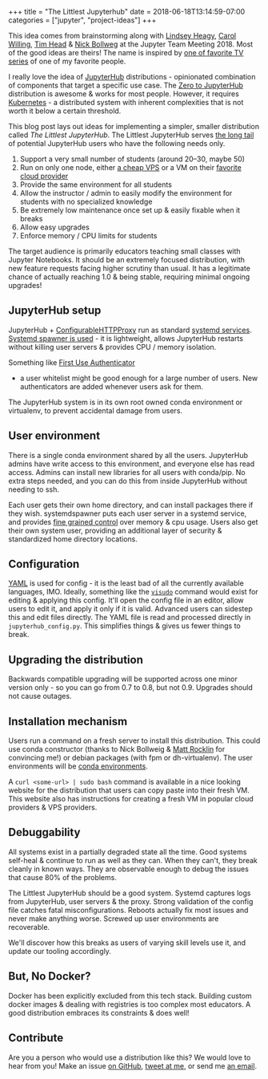 +++
title = "The Littlest Jupyterhub"
date = 2018-06-18T13:14:59-07:00
categories = ["jupyter", "project-ideas"]
+++

This idea comes from brainstorming along with [Lindsey
Heagy](https://lindseyjh.ca/), [Carol
Willing](https://www.willingconsulting.com/), [Tim
Head](https://github.com/betatim) & [Nick
Bollweg](https://github.com/bollwyvl) at the Jupyter Team Meeting 2018. Most
of the good ideas are theirs! The name is inspired by [one of favorite TV
series](https://en.wikipedia.org/wiki/The_Littlest_Hobo) of one of my
favorite people.

I really love the idea of [JupyterHub](https://github.com/jupyterhub/jupyterhub) distributions - opinionated combination
of components that target a specific use case. The [Zero to JupyterHub](https://z2jh.jupyter.org)
distribution is awesome & works for most people. However, it requires
[Kubernetes](https://kubernetes.io) - a distributed system with inherent complexities that is not
worth it below a certain threshold.

This blog post lays out ideas for implementing a simpler, smaller distribution called
*The Littlest JupyterHub*. The Littlest JupyterHub serves [the long tail](https://en.wikipedia.org/wiki/Long_tail) of potential JupyterHub users
who have the following needs only.

1. Support a very small number of students (around 20–30, maybe 50) 
2. Run on only one node, either [a cheap VPS](http://digitalocean.com/) or a
   VM on their [favorite cloud provider](https://cloud.google.com)
3. Provide the same environment for all students 
4. Allow the instructor / admin to easily modify the environment for students with no specialized knowledge 
5. Be extremely low maintenance once set up & easily fixable when it breaks 
6. Allow easy upgrades 
7. Enforce memory / CPU limits for students

The target audience is primarily educators teaching small classes with
Jupyter Notebooks. It should be an extremely focused distribution, with new
feature requests facing higher scrutiny than usual. It has a legitimate
chance of actually reaching 1.0 & being stable, requiring minimal ongoing
upgrades! 

## JupyterHub setup 
JupyterHub +
[ConfigurableHTTPProxy](https://github.com/jupyterhub/configurable-http-proxy)
run as standard [systemd services](https://www.freedesktop.org/software/systemd/man/systemd.service.html).
[Systemd spawner is used](https://github.com/jupyterhub/systemdspawner) - it is lightweight, allows JupyterHub
restarts without killing user servers & provides CPU / memory isolation.

Something like [First Use
Authenticator](https://github.com/yuvipanda/jupyterhub-firstuseauthenticator)
+ a user whitelist might be good enough for a large number of users. New
authenticators are added whenever users ask for them.

The JupyterHub system is in its own root owned conda environment or
virtualenv, to prevent accidental damage from users.

## User environment 

There is a single
conda environment shared by all the users. JupyterHub admins have
write access to this environment, and everyone else has read access. Admins
can install new libraries for all users with conda/pip. No extra steps
needed, and you can do this from inside JupyterHub without needing to ssh.

Each user gets their own home directory, and can install packages there if
they wish. systemdspawner puts each user server in a systemd service, and
provides [fine grained
control](https://www.freedesktop.org/software/systemd/man/systemd.resource-control.html)
over memory & cpu usage. Users also get their own system user, providing an
additional layer of security & standardized home directory locations.

## Configuration 

[YAML](http://yaml.org/) is used for config - it is the
least bad of all the currently available languages, IMO. Ideally, something
like the [`visudo`](https://www.sudo.ws/man/1.8.17/visudo.man.html) command
would exist for editing & applying this config. It'll
open the config file in an editor, allow users to edit it, and apply it only
if it is valid. Advanced users can sidestep this and edit files directly. The
YAML file is read and processed directly in `jupyterhub_config.py`. This
simplifies things & gives us fewer things to break. 

## Upgrading the distribution 

Backwards compatible upgrading will be supported across one
minor version only - so you can go from 0.7 to 0.8, but not 0.9. Upgrades
should not cause outages. 

## Installation mechanism 
Users run a command on a fresh server to install this distribution. This could use
conda constructor (thanks to Nick Bollweig & [Matt
Rocklin](http://matthewrocklin.com/) for convincing me!)
or debian packages (with fpm or dh-virtualenv). The user environments will be
[conda environments](https://conda.io/). 

A `curl <some-url> | sudo bash` command is available in a
nice looking website for the distribution that users can copy paste into
their fresh VM. This website also has instructions for creating a fresh VM in
popular cloud providers & VPS providers. 

## Debuggability 

All systems exist in a partially degraded state all the time. Good systems
self-heal & continue to run as well as they can. When they can't, they break
cleanly in known ways. They are observable enough to debug the issues that
cause 80% of the problems.

The Littlest JupyterHub should be a good system. Systemd captures
logs from JupyterHub, user servers & the proxy. Strong validation of the
config file catches fatal misconfigurations. Reboots actually fix most issues
and never make anything worse. Screwed up user environments are recoverable.

We'll discover how this breaks as users of varying skill levels use it, and
update our tooling accordingly. 

## But, No Docker? 

Docker has been explicitly excluded from this tech stack. Building custom
docker images & dealing with registries is too complex most educators. A good
distribution embraces its constraints & does well!

## Contribute

Are you a person who would use a distribution like this? We would love to
hear from you! Make an issue [on GitHub](https://github.com/yuvipanda/the-littlest-jupyterhub), 
[tweet at me](https://twitter.com/yuvipanda), or send me [an email](mailto:yuvipanda@gmail.com).